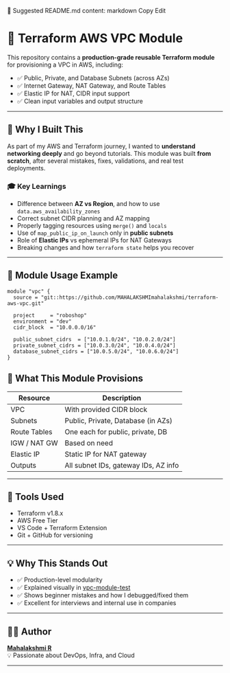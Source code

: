 📄 Suggested README.md content:
markdown
Copy
Edit
# 🚀 Terraform AWS VPC Module

This repository contains a **production-grade reusable Terraform module** for provisioning a VPC in AWS, including:

- ✅ Public, Private, and Database Subnets (across AZs)
- ✅ Internet Gateway, NAT Gateway, and Route Tables
- ✅ Elastic IP for NAT, CIDR input support
- ✅ Clean input variables and output structure

---

## 🌱 Why I Built This

As part of my AWS and Terraform journey, I wanted to **understand networking deeply** and go beyond tutorials. This module was built **from scratch**, after several mistakes, fixes, validations, and real test deployments.

### 🎓 Key Learnings

- Difference between **AZ vs Region**, and how to use `data.aws_availability_zones`
- Correct subnet CIDR planning and AZ mapping
- Properly tagging resources using `merge()` and `locals`
- Use of `map_public_ip_on_launch` only in **public subnets**
- Role of **Elastic IPs** vs ephemeral IPs for NAT Gateways
- Breaking changes and how `terraform state` helps you recover

---

## 🔧 Module Usage Example

```hcl
module "vpc" {
  source = "git::https://github.com/MAHALAKSHMImahalakshmi/terraform-aws-vpc.git"

  project     = "roboshop"
  environment = "dev"
  cidr_block  = "10.0.0.0/16"

  public_subnet_cidrs  = ["10.0.1.0/24", "10.0.2.0/24"]
  private_subnet_cidrs = ["10.0.3.0/24", "10.0.4.0/24"]
  database_subnet_cidrs = ["10.0.5.0/24", "10.0.6.0/24"]
}
```


## 🧠 What This Module Provisions

| Resource      | Description                        |
|---------------|------------------------------------|
| VPC           | With provided CIDR block           |
| Subnets       | Public, Private, Database (in AZs) |
| Route Tables  | One each for public, private, DB   |
| IGW / NAT GW  | Based on need                      |
| Elastic IP    | Static IP for NAT gateway          |
| Outputs       | All subnet IDs, gateway IDs, AZ info|

---

## 🧰 Tools Used

- Terraform v1.8.x
- AWS Free Tier
- VS Code + Terraform Extension
- Git + GitHub for versioning

---

## 💡 Why This Stands Out

- ✅ Production-level modularity
- ✅ Explained visually in [vpc-module-test](https://github.com/MAHALAKSHMImahalakshmi/vpc-module-test)
- ✅ Shows beginner mistakes and how I debugged/fixed them
- ✅ Excellent for interviews and internal use in companies

---

## 👨‍💻 Author

**[Mahalakshmi R](https://github.com/MAHALAKSHMImahalakshmi/)**  
💡 Passionate about DevOps, Infra, and Cloud

---


 
